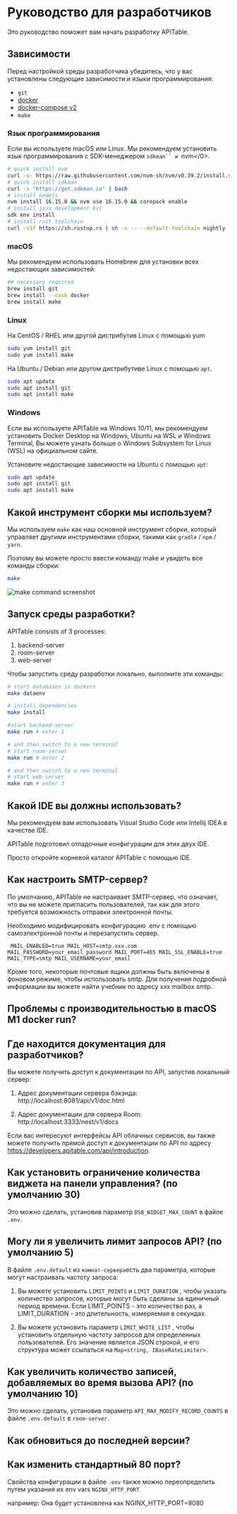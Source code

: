 # Руководство для разработчиков

Это руководство поможет вам начать разработку APITable.

## Зависимости

Перед настройкой среды разработчика убедитесь, что у вас установлены следующие зависимости и языки программирования:

- `git`
- [docker](https://docs.docker.com/engine/install/)
- [docker-compose v2](https://docs.docker.com/engine/install/)
- `make`


### Язык программирования

Если вы используете macOS или Linux. Мы рекомендуем установить язык программирования с SDK-менеджером `sdkman`` и `nvm</0>.

```bash
# quick install nvm
curl -o- https://raw.githubusercontent.com/nvm-sh/nvm/v0.39.2/install.sh | bash
# quick install sdkman
curl -s "https://get.sdkman.io" | bash
# install nodejs 
nvm install 16.15.0 && nvm use 16.15.0 && corepack enable
# install java development kit
sdk env install
# install rust toolchain
curl -sSf https://sh.rustup.rs | sh -s -- --default-toolchain nightly --profile minimal -y && source "$HOME/.cargo/env"
```

### macOS

Мы рекомендуем использовать Homebrew для установки всех недостающих зависимостей:

```bash
## necessary required
brew install git
brew install --cask docker
brew install make
```

### Linux

На CentOS / RHEL или другой дистрибутив Linux с помощью yum

```bash
sudo yum install git
sudo yum install make
```

На Ubuntu / Debian или другом дистрибутиве Linux с помощью  `apt`.

```bash
sudo apt update
sudo apt install git
sudo apt install make
```


### Windows

Если вы используете APITable на Windows 10/11, мы рекомендуем установить Docker Desktop на Windows, Ubuntu на WSL и Windows Terminal, Вы можете узнать больше о Windows Subsystem for Linux (WSL) на официальном сайте.

Установите недостающие зависимости на Ubuntu с помощью `apt`:

```bash
sudo apt update
sudo apt install git
sudo apt install make
```


## Какой инструмент сборки мы используем?

Мы используем `make` как наш основной инструмент сборки, который управляет другими инструментами сборки, такими как `gradle` / `npm` / `yarn`.

Поэтому вы можете просто ввести команду make и увидеть все команды сборки:

```bash
make
```

![make command screenshot](../static/make.png)



## Запуск среды разработки?

APITable consists of 3 processes:

1. backend-server
2. room-server
3. web-server

Чтобы запустить среду разработки локально, выполните эти команды:

```bash
# start databases in dockers
make dataenv 

# install dependencies
make install 

#start backend-server
make run # enter 1  

# and then switch to a new terminal
# start room-server
make run # enter 2

# and then switch to a new terminal
# start web-server
make run # enter 3

```




## Какой IDE вы должны использовать?

Мы рекомендуем вам использовать Visual Studio Code или Intellij IDEA в качестве IDE.

APITable подготовил отладочные конфигурации для этих двух IDE.

Просто откройте корневой каталог APITable с помощью IDE.



## Как настроить SMTP-сервер?

По умолчанию, APITable не настраивает SMTP-сервер, что означает, что вы не можете пригласить пользователей, так как для этого требуется возможность отправки электронной почты.

Необходимо модифицировать конфигурацию .env с помощью самоэлектронной почты и перезапустить сервер.

`
MAIL_ENABLED=true
MAIL_HOST=smtp.xxx.com
MAIL_PASSWORD=your_email_password
MAIL_PORT=465
MAIL_SSL_ENABLE=true
MAIL_TYPE=smtp
MAIL_USERNAME=your_email`

Кроме того, некоторые почтовые ящики должны быть включены в фоновом режиме, чтобы использовать smtp. Для получения подробной информации вы можете найти учебник по адресу xxx mailbox smtp.


## Проблемы с производительностью в macOS M1 docker run?

## Где находится документация для разработчиков?

Вы можете получить доступ к документации по API, запустив локальный сервер:

1. Адрес документации сервера бэкэнда: http://localhost:8081/api/v1/doc.html

2. Адрес документации для сервера Room: http://localhost:3333/nest/v1/docs

Если вас интересуют интерфейсы API облачных сервисов, вы также можете получить прямой доступ к документации по API по адресу https://developers.apitable.com/api/introduction.

## Как установить ограничение количества виджета на панели управления? (по умолчанию 30)

Это можно сделать, установив параметр `DSB_WIDGET_MAX_COUNT` в файле `.env`.

## Могу ли я увеличить лимит запросов API? (по умолчанию 5)

В файле `.env.default` из `комнат-сервера`есть два параметра, которые могут настраивать частоту запроса:

1. Вы можете установить `LIMIT_POINTS` и `LIMIT_DURATION` , чтобы указать количество запросов, которые могут быть сделаны за единичный период времени. Если LIMIT_POINTS - это количество раз, а LIMIT_DURATION - это длительность, измеряемая в секундах.

2. Вы можете установить параметр `LIMIT_WHITE_LIST` , чтобы установить отдельную частоту запросов для определенных пользователей. Его значение является JSON строкой, и его структура может ссылаться на `Map<string, IBaseRateLimiter>`.

## Как увеличить количество записей, добавляемых во время вызова API? (по умолчанию 10)

Это можно сделать, установив параметр `API_MAX_MODIFY_RECORD_COUNTS` в файле `.env.default` в `room-server`.


## Как обновиться до последней версии?


## Как изменить стандартный 80 порт?
Свойства конфигурации в файле `.env` также можно переопределить путем указания их env vars `NGINX_HTTP_PORT`

например: Она будет установлена как NGINX_HTTP_PORT=8080
